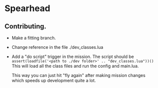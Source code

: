 # Spearhead


## Contributing. 

- Make a fitting branch.
- Change reference in the file ./dev_classes.lua
- Add a "do script" trigger in the mission. 
  The script should be `assert(loadfile('<path to ./dev folder>' .. "dev_classes.lua"))()` 
  This will load all the class files and run the config and main.lua. 
  
  This way you can just hit "fly again" after making mission changes which speeds up development quite a lot.
